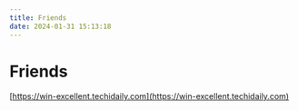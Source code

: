 ```yaml
---
title: Friends
date: 2024-01-31 15:13:18
---
```


# Friends

[https://win-excellent.techidaily.com](https://win-excellent.techidaily.com)